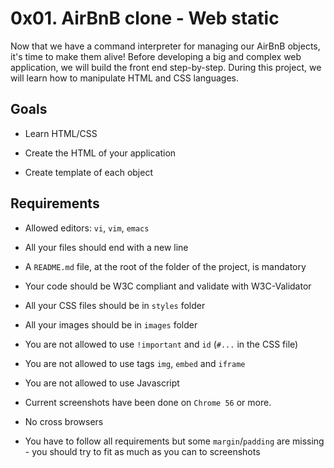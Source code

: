 # 0x01. AirBnB clone - Web static

Now that we have a command interpreter for managing our AirBnB objects, it's time to make them alive! Before developing a big and complex web application, we will build the front end step-by-step. During this project, we will learn how to manipulate HTML and CSS languages.

## Goals

* Learn HTML/CSS

* Create the HTML of your application

* Create template of each object

## Requirements

* Allowed editors: `vi`, `vim`, `emacs`

* All your files should end with a new line

* A `README.md` file, at the root of the folder of the project, is mandatory

* Your code should be W3C compliant and validate with W3C-Validator

* All your CSS files should be in `styles` folder

* All your images should be in `images` folder

* You are not allowed to use `!important` and `id` (`#...` in the CSS file)

* You are not allowed to use tags `img`, `embed` and `iframe`

* You are not allowed to use Javascript

* Current screenshots have been done on `Chrome 56` or more.

* No cross browsers

* You have to follow all requirements but some `margin`/`padding` are missing - you should try to fit as much as you can to screenshots
